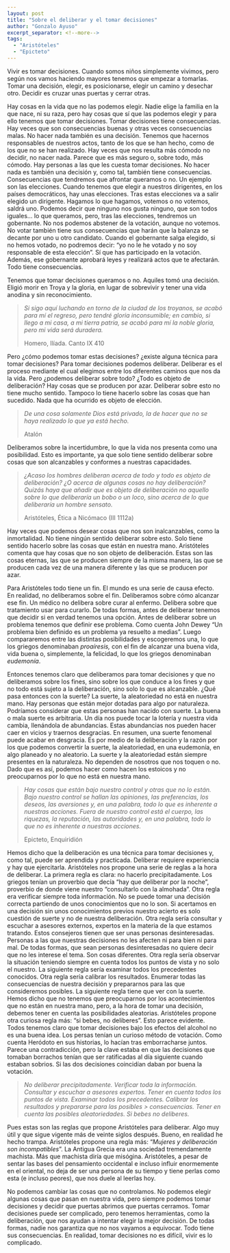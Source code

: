 ```yaml
---
layout: post
title: "Sobre el deliberar y el tomar decisiones"
author: "Gonzalo Ayuso"
excerpt_separator: <!--more-->
tags: 
  - "Aristóteles"
  - "Epicteto"
---
```

Vivir es tomar decisiones. Cuando somos niños simplemente vivimos, pero según nos vamos haciendo mayores tenemos que empezar a tomarlas. Tomar una decisión, elegir, es posicionarse, elegir un camino y desechar otro. Decidir es cruzar unas puertas y cerrar otras.
<!--more-->
Hay cosas en la vida que no las podemos elegir. Nadie elige la familia en la que nace, ni su raza, pero hay cosas que sí que las podemos elegir y para ello tenemos que tomar decisiones. Tomar decisiones tiene consecuencias. Hay veces que son consecuencias buenas y otras veces consecuencias malas. No hacer nada también es una decisión. Tenemos que hacernos responsables de nuestros actos, tanto de los que se han hecho, como de los que no se han realizado. Hay veces que nos resulta más cómodo no decidir, no nacer nada. Parece que es más seguro o, sobre todo, más cómodo. Hay personas a las que les cuesta tomar decisiones. No hacer nada es también una decisión y, como tal, también tiene consecuencias. Consecuencias que tendremos que afrontar queramos o no. Un ejemplo son las elecciones. Cuando tenemos que elegir a nuestros dirigentes, en los países democráticos, hay unas elecciones. Tras estas elecciones va a salir elegido un dirigente. Hagamos lo que hagamos, votemos o no votemos, saldrá uno. Podemos decir que ninguno nos gusta ninguno, que son todos iguales… lo que queramos, pero, tras las elecciones, tendremos un gobernante. No nos podemos abstener de la votación, aunque no votemos. No votar también tiene sus consecuencias que harán que la balanza se decante por uno u otro candidato. Cuando el gobernante salga elegido, si no hemos votado, no podremos decir: “yo no le he votado y no soy responsable de esta elección”. Sí que has participado en la votación. Además, ese gobernante aprobará leyes y realizará actos que te afectarán. Todo tiene consecuencias.

Tenemos que tomar decisiones queramos o no. Aquiles tomó una decisión. Eligió morir en Troya y la gloria, en lugar de sobrevivir y tener una vida anodina y sin reconocimiento.

> *Si sigo aquí luchando en torno de la ciudad de los troyanos, se acabó para mí el regreso, pero tendré gloria inconsumible; en cambio, si llego a mi casa, a mi tierra patria, se acabó para mí la noble gloria, pero mi vida será duradera.*
>
> Homero, Ilíada. Canto IX 410

Pero ¿cómo podemos tomar estas decisiones? ¿existe alguna técnica para tomar decisiones? Para tomar decisiones podemos deliberar. Deliberar es el proceso mediante el cual elegimos entre los diferentes caminos que nos da la vida. Pero ¿podemos deliberar sobre todo? ¿Todo es objeto de deliberación? Hay cosas que se producen por azar. Deliberar sobre esto no tiene mucho sentido. Tampoco lo tiene hacerlo sobre las cosas que han sucedido. Nada que ha ocurrido es objeto de elección.

> *De una cosa solamente Dios está privado, la de hacer que no se haya realizado lo que ya está hecho.*
>
> Atalón

Deliberamos sobre la incertidumbre, lo que la vida nos presenta como una posibilidad. Esto es importante, ya que solo tiene sentido deliberar sobre cosas que son alcanzables y conformes a nuestras capacidades.

> *¿Acaso los hombres deliberan acerca de todo y todo es objeto de deliberación? ¿O acerca de algunas cosas no hay deliberación? Quizás haya que añadir que es objeto de deliberación no aquello sobre lo que deliberaría un bobo o un loco, sino acerca de lo que deliberaría un hombre sensato.*
>
> Aristóteles, Ética a Nicómaco (III 1112a)

Hay veces que podemos desear cosas que nos son inalcanzables, como la inmortalidad. No tiene ningún sentido deliberar sobre esto. Solo tiene sentido hacerlo sobre las cosas que están en nuestra mano. Aristóteles comenta que hay cosas que no son objeto de deliberación. Estas son las cosas eternas, las que se producen siempre de la misma manera, las que se producen cada vez de una manera diferente y las que se producen por azar.

Para Aristóteles todo tiene un fin. El mundo es una serie de causa efecto. En realidad, no deliberamos sobre el fin. Deliberamos sobre cómo alcanzar ese fin. Un médico no delibera sobre curar al enfermo. Delibera sobre que tratamiento usar para curarlo. De todas formas, antes de deliberar tenemos que decidir si en verdad tenemos una opción. Antes de deliberar sobre un problema tenemos que definir ese problema. Como cuenta John Dewey “Un problema bien definido es un problema ya resuelto a medias”. Luego compararemos entre las distintas posibilidades y escogeremos una, lo que los griegos denominaban *proaíresis,* con el fin de alcanzar una buena vida, vida buena o, simplemente, la felicidad, lo que los griegos denominaban *eudemonía*.

Entonces tenemos claro que deliberamos para tomar decisiones y que no deliberamos sobre los fines, sino sobre los que conduce a los fines y que no todo está sujeto a la deliberación, sino solo lo que es alcanzable. ¿Qué pasa entonces con la suerte? La suerte, la aleatoriedad no está en nuestra mano. Hay personas que están mejor dotadas para algo por naturaleza. Podríamos considerar que estas personas han nacido con suerte. La buena o mala suerte es arbitraria. Un día nos puede tocar la lotería y nuestra vida cambia, llenándola de abundancias. Estas abundancias nos pueden hacer caer en vicios y traernos desgracias. En resumen, una suerte fenomenal puede acabar en desgracia. Es por medio de la deliberación y la razón por los que podemos convertir la suerte, la aleatoriedad, en una eudemonía, en algo planeado y no aleatorio. La suerte y la aleatoriedad están siempre presentes en la naturaleza. No dependen de nosotros que nos toquen o no. Dado que es así, podemos hacer como hacen los estoicos y no preocuparnos por lo que no está en nuestra mano.

> *Hay cosas que están bajo nuestro control y otras que no lo están. Bajo nuestro control se hallan las opiniones, las preferencias, los deseos, las aversiones y, en una palabra, todo lo que es inherente a nuestras acciones. Fuera de nuestro control está el cuerpo, las riquezas, la reputación, las autoridades y, en una palabra, todo lo que no es inherente a nuestras acciones.*
>
> Epicteto, Enquiridión

Hemos dicho que la deliberación es una técnica para tomar decisiones y, como tal, puede ser aprendida y practicada. Deliberar requiere experiencia y hay que ejercitarla. Aristóteles nos propone una serie de reglas a la hora de deliberar. La primera regla es clara: no hacerlo precipitadamente. Los griegos tenían un proverbio que decía “hay que deliberar por la noche”, proverbio de donde viene nuestro “consultarlo con la almohada”. Otra regla era verificar siempre toda información. No se puede tomar una decisión correcta partiendo de unos conocimientos que no lo son. Si acertamos en una decisión sin unos conocimientos previos nuestro acierto es solo cuestión de suerte y no de nuestra deliberación. Otra regla sería consultar y escuchar a asesores externos, expertos en la materia de la que estamos tratando. Estos consejeros tienen que ser unas personas desinteresadas. Personas a las que nuestras decisiones no les afecten ni para bien ni para mal. De todas formas, que sean personas desinteresadas no quiere decir que no les interese el tema. Son cosas diferentes. Otra regla sería observar la situación teniendo siempre en cuenta todos los puntos de vista y no solo el nuestro. La siguiente regla sería examinar todos los precedentes conocidos. Otra regla sería calibrar los resultados. Enumerar todas las consecuencias de nuestra decisión y prepararnos para las que consideremos posibles. La siguiente regla tiene que ver con la suerte. Hemos dicho que no tenemos que preocuparnos por los acontecimientos que no están en nuestra mano, pero, a la hora de tomar una decisión, debemos tener en cuenta las posibilidades aleatorias. Aristóteles propone otra curiosa regla más: “si bebes, no deliberes”. Esto parece evidente. Todos tenemos claro que tomar decisiones bajo los efectos del alcohol no es una buena idea. Los persas tenían un curioso método de votación. Como cuenta Heródoto en sus historias, lo hacían tras emborracharse juntos. Parece una contradicción, pero la clave estaba en que las decisiones que tomaban borrachos tenían que ser ratificadas al día siguiente cuando estaban sobrios. Si las dos decisiones coincidían daban por buena la votación.

> *No deliberar precipitadamente. 
> Verificar toda la información. 
> Consultar y escuchar a asesores expertos. 
> Tener en cuenta todos los puntos de vista. 
> Examinar todos los precedentes. 
> Calibrar los resultados y prepararse para las posibles > consecuencias.
> Tener en cuenta las posibles aleatoriedades. 
> Si bebes no deliberes.*

Pues estas son las reglas que propone Aristóteles para deliberar. Algo muy útil y que sigue vigente más de veinte siglos después. Bueno, en realidad he hecho trampa. Aristóteles propone una regla más: “*Mujeres y deliberación son incompatibles*”. La Antigua Grecia era una sociedad tremendamente machista. Más que machista diría que misógina. Aristóteles, a pesar de sentar las bases del pensamiento occidental e incluso influir enormemente en el oriental, no deja de ser una persona de su tiempo y tiene perlas como esta (e incluso peores), que nos duele al leerlas hoy.

No podemos cambiar las cosas que no controlamos. No podemos elegir algunas cosas que pasan en nuestra vida, pero siempre podemos tomar decisiones y decidir que puertas abrimos que puertas cerramos. Tomar decisiones puede ser complicado, pero tenemos herramientas, como la deliberación, que nos ayudan a intentar elegir la mejor decisión. De todas formas, nadie nos garantiza que no nos vayamos a equivocar. Todo tiene sus consecuencias. En realidad, tomar decisiones no es difícil, vivir es lo complicado.